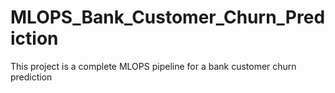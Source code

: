 # MLOPS_Bank_Customer_Churn_Prediction
This project is a complete MLOPS pipeline for a bank customer churn prediction
